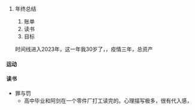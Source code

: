 1. 年终总结
	1. 账单
	2. 读书
	3. 目标

    时间线进入2023年，这一年我30岁了，，疫情三年，总资产
#### 运动

#### 读书
- 罪与罚
	- 高中毕业和阿剑在一个零件厂打工读完的。心理描写极多，很有代入感，


